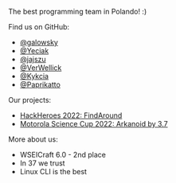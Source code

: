 The best programming team in Polando! :)

Find us on GitHub:
- [@galowsky](https://github.com/gal0wsky)
- [@Yeciak](https://github.com/yeciak)
- [@jajszu](https://github.com/jajszu)
- [@VerWellick](https://github.com/verwellick)
- [@Kykcia](https://github.com/kykcia)
- [@Paprikatto](https://github.com/Paprikatto)


Our projects:
- [HackHeroes 2022: FindAround](https://github.com/Sanfran-CISCO/findaround.git)
- [Motorola Science Cup 2022: Arkanoid by 3.7](https://github.com/3-7-Development/Arkanoid-by-3.7.git)


More about us:
- WSEICraft 6.0 - 2nd place
- In 37 we trust
- Linux CLI is the best
